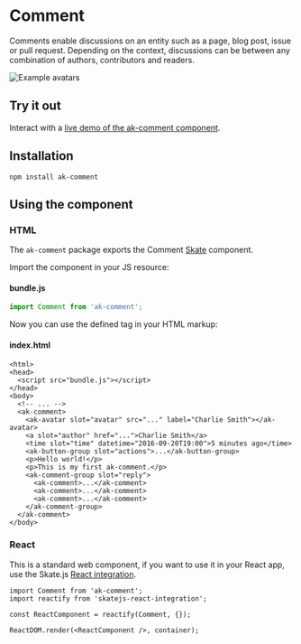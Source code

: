 # Comment

Comments enable discussions on an entity such as a page, blog post, issue or pull request. Depending on the context, discussions can be between any combination of authors, contributors and readers.

![Example avatars](https://bytebucket.org/atlassian/atlaskit/raw/master/packages/ak-comment/docs/comment.png)

## Try it out

Interact with a [live demo of the ak-comment component](https://aui-cdn.atlassian.com/atlaskit/stories/ak-comment/@VERSION@/).

## Installation

```
npm install ak-comment
```

## Using the component

### HTML

The `ak-comment` package exports the Comment [Skate](https://github.com/skatejs/skatejs) component.

Import the component in your JS resource:

#### bundle.js

```javascript
import Comment from 'ak-comment';
```

Now you can use the defined tag in your HTML markup:

#### index.html

```
<html>
<head>
  <script src="bundle.js"></script>
</head>
<body>
  <!-- ... -->
  <ak-comment>
    <ak-avatar slot="avatar" src="..." label="Charlie Smith"></ak-avatar>
    <a slot="author" href="...">Charlie Smith</a>
    <time slot="time" datetime="2016-09-20T19:00">5 minutes ago</time>
    <ak-button-group slot="actions">...</ak-button-group>
    <p>Hello world!</p>
    <p>This is my first ak-comment.</p>
    <ak-comment-group slot="reply">
      <ak-comment>...</ak-comment>
      <ak-comment>...</ak-comment>
      <ak-comment>...</ak-comment>
    </ak-comment-group>
  </ak-comment>
</body>
```

### React
This is a standard web component, if you want to use it in your React app, use the Skate.js [React integration](https://github.com/webcomponents/react-integration).


```
import Comment from 'ak-comment';
import reactify from 'skatejs-react-integration';

const ReactComponent = reactify(Comment, {});

ReactDOM.render(<ReactComponent />, container);
```
